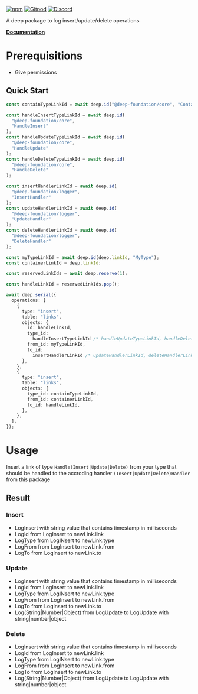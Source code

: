 [![npm](https://img.shields.io/npm/v/@deep-foundation/logger.svg)](https://www.npmjs.com/package/@deep-foundation/logger) 
[![Gitpod](https://img.shields.io/badge/Gitpod-ready--to--code-blue?logo=gitpod)](https://gitpod.io/#https://github.com/deep-foundation/logger) 
[![Discord](https://badgen.net/badge/icon/discord?icon=discord&label&color=purple)](https://discord.gg/deep-foundation)

A deep package to log insert/update/delete operations

[**Documentation**](https://deep-foundation.github.io/logger/index.html)

# Prerequisitions
- Give permissions

## Quick Start

```ts
const containTypeLinkId = await deep.id("@deep-foundation/core", "Contain");

const handleInsertTypeLinkId = await deep.id(
  "@deep-foundation/core",
  "HandleInsert"
);
const handleUpdateTypeLinkId = await deep.id(
  "@deep-foundation/core",
  "HandleUpdate"
);
const handleDeleteTypeLinkId = await deep.id(
  "@deep-foundation/core",
  "HandleDelete"
);

const insertHandlerLinkId = await deep.id(
  "@deep-foundation/logger",
  "InsertHandler"
);
const updateHandlerLinkId = await deep.id(
  "@deep-foundation/logger",
  "UpdateHandler"
);
const deleteHandlerLinkId = await deep.id(
  "@deep-foundation/logger",
  "DeleteHandler"
);

const myTypeLinkId = await deep.id(deep.linkId, "MyType");
const containerLinkId = deep.linkId;

const reservedLinkIds = await deep.reserve(1);

const handleLinkId = reservedLinkIds.pop();

await deep.serial({
  operations: [
    {
      type: "insert",
      table: "links",
      objects: {
        id: handleLinkId,
        type_id:
          handleInsertTypeLinkId /* handleUpdateTypeLinkId, handleDeleteTypeLinkId */,
        from_id: myTypeLinkId,
        to_id:
          insertHandlerLinkId /* updateHandlerLinkId, deleteHandlerLinkId */,
      },
    },
    {
      type: "insert",
      table: "links",
      objects: {
        type_id: containTypeLinkId,
        from_id: containerLinkId,
        to_id: handleLinkId,
      },
    },
  ],
});

```

# Usage
Insert a link of type `Handle(Insert|Update|Delete)` from your type that should be handled to the accroding handler `(Insert|Update|Delete)Handler` from this package


## Result
### Insert
- LogInsert with string value that contains timestamp in milliseconds
- LogId from LogInsert to newLink.link
- LogType from LogINsert to newLink.type
- LogFrom from LogInsert to newLink.from
- LogTo from LogInsert to newLink.to

### Update
- LogInsert with string value that contains timestamp in milliseconds
- LogId from LogInsert to newLink.link
- LogType from LogINsert to newLink.type
- LogFrom from LogInsert to newLink.from
- LogTo from LogInsert to newLink.to
- Log(String|Number|Object) from LogUpdate to LogUpdate with string|number|object

### Delete
- LogInsert with string value that contains timestamp in milliseconds
- LogId from LogInsert to newLink.link
- LogType from LogINsert to newLink.type
- LogFrom from LogInsert to newLink.from
- LogTo from LogInsert to newLink.to
- Log(String|Number|Object) from LogUpdate to LogUpdate with string|number|object
